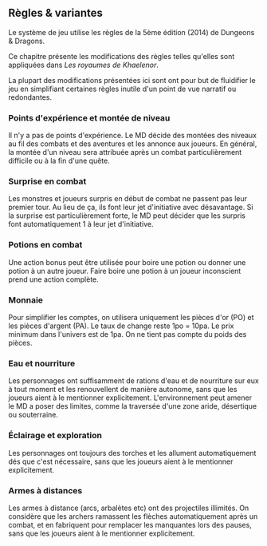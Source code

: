## Règles & variantes

Le système de jeu utilise les règles de la 5ème édition (2014) de Dungeons & Dragons.

Ce chapitre présente les modifications des règles telles qu'elles sont appliquées dans *Les royaumes de Khaelenor*.

La plupart des modifications présentées ici sont ont pour but de fluidifier le jeu en simplifiant certaines règles inutile d'un point de vue narratif ou redondantes.

### Points d'expérience et montée de niveau

Il n'y a pas de points d'expérience. Le MD décide des montées des niveaux au fil des combats et des aventures et les annonce aux joueurs. En général, la montée d'un niveau sera attribuée après un combat particulièrement difficile ou à la fin d'une quête.

### Surprise en combat

Les monstres et joueurs surpris en début de combat ne passent pas leur premier tour. Au lieu de ça, ils font leur jet d'initiative avec désavantage. Si la surprise est particulièrement forte, le MD peut décider que les surpris font automatiquement 1 à leur jet d'initiative.

### Potions en combat

Une action bonus peut être utilisée pour boire une potion ou donner une potion à un autre joueur. Faire boire une potion à un joueur inconscient prend une action complète.

### Monnaie

Pour simplifier les comptes, on utilisera uniquement les pièces d'or (PO) et les pièces d'argent (PA). Le taux de change reste 1po = 10pa. Le prix minimum dans l'univers est de 1pa. On ne tient pas compte du poids des pièces.

### Eau et nourriture

Les personnages ont suffisamment de rations d'eau et de nourriture sur eux à tout moment et les renouvellent de manière autonome, sans que les joueurs aient à le mentionner explicitement. L'environnement peut amener le MD a poser des limites, comme la traversée d'une zone aride, désertique ou souterraine.

### Éclairage et exploration

Les personnages ont toujours des torches et les allument automatiquement dés que c'est nécessaire, sans que les joueurs aient à le mentionner explicitement.

### Armes à distances

Les armes à distance (arcs, arbalètes etc) ont des projectiles illimités.
On considère que les archers ramassent les flèches automatiquement après un combat, et en fabriquent pour remplacer les manquantes lors des pauses, sans que les joueurs aient à le mentionner explicitement.
